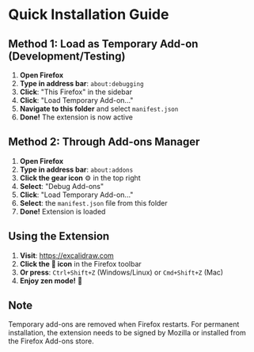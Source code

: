 # Quick Installation Guide

## Method 1: Load as Temporary Add-on (Development/Testing)

1. **Open Firefox**
2. **Type in address bar**: `about:debugging`
3. **Click**: "This Firefox" in the sidebar
4. **Click**: "Load Temporary Add-on..."
5. **Navigate to this folder** and select `manifest.json`
6. **Done!** The extension is now active

## Method 2: Through Add-ons Manager

1. **Open Firefox**
2. **Type in address bar**: `about:addons`
3. **Click the gear icon** ⚙️ in the top right
4. **Select**: "Debug Add-ons"
5. **Click**: "Load Temporary Add-on..."
6. **Select**: the `manifest.json` file from this folder
7. **Done!** Extension is loaded

## Using the Extension

1. **Visit**: https://excalidraw.com
2. **Click the 🧘 icon** in the Firefox toolbar
3. **Or press**: `Ctrl+Shift+Z` (Windows/Linux) or `Cmd+Shift+Z` (Mac)
4. **Enjoy zen mode!** 🎨

## Note
Temporary add-ons are removed when Firefox restarts. For permanent installation, the extension needs to be signed by Mozilla or installed from the Firefox Add-ons store.
